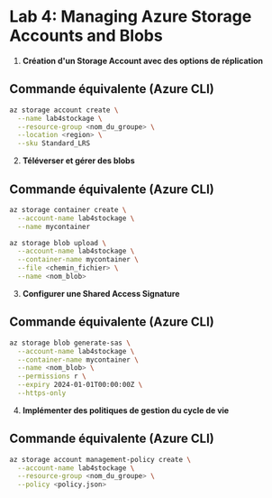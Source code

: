 # Lab 4: Managing Azure Storage Accounts and Blobs

1. **Création d'un Storage Account avec des options de réplication**

## Commande équivalente (Azure CLI)
```bash
az storage account create \
  --name lab4stockage \
  --resource-group <nom_du_groupe> \
  --location <region> \
  --sku Standard_LRS
```

2. **Téléverser et gérer des blobs**

## Commande équivalente (Azure CLI)
```bash
az storage container create \
  --account-name lab4stockage \
  --name mycontainer

az storage blob upload \
  --account-name lab4stockage \
  --container-name mycontainer \
  --file <chemin_fichier> \
  --name <nom_blob>
```

3. **Configurer une Shared Access Signature**

## Commande équivalente (Azure CLI)
```bash
az storage blob generate-sas \
  --account-name lab4stockage \
  --container-name mycontainer \
  --name <nom_blob> \
  --permissions r \
  --expiry 2024-01-01T00:00:00Z \
  --https-only
```

4. **Implémenter des politiques de gestion du cycle de vie**

## Commande équivalente (Azure CLI)
```bash
az storage account management-policy create \
  --account-name lab4stockage \
  --resource-group <nom_du_groupe> \
  --policy <policy.json>
```